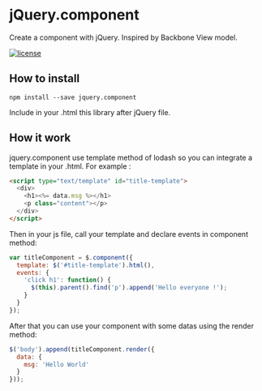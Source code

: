 # jQuery.component

Create a component with jQuery. Inspired by Backbone View model.

[![license](https://img.shields.io/badge/license-MIT%20License-blue.svg)](https://opensource.org/licenses/MIT)

## How to install
```terminal
npm install --save jquery.component
```
Include in your .html this library after jQuery file.

## How it work
jquery.component use template method of lodash so you can integrate a template in your .html. For example :
```html
<script type="text/template" id="title-template">
  <div>
    <h1><%= data.msg %></h1>
    <p class="content"></p>
  </div>
</script>
```
Then in your js file, call your template and declare events in component method:
```javascript
var titleComponent = $.component({
  template: $('#title-template').html(),
  events: {
    'click h1': function() {
      $(this).parent().find('p').append('Hello everyone !');
    }
  }
});
```
After that you can use your component with some datas using the render method:
```javascript
$('body').append(titleComponent.render({
  data: {
    msg: 'Hello World'
  }
}));
```
